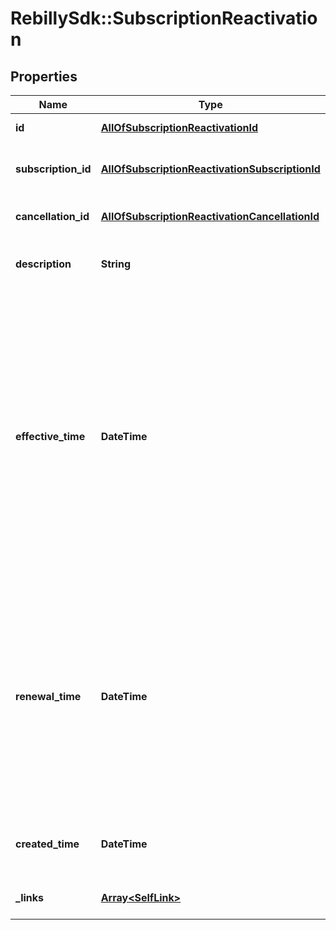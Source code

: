 # RebillySdk::SubscriptionReactivation

## Properties
Name | Type | Description | Notes
------------ | ------------- | ------------- | -------------
**id** | [**AllOfSubscriptionReactivationId**](AllOfSubscriptionReactivationId.md) | Reactivation identifier. | [optional] 
**subscription_id** | [**AllOfSubscriptionReactivationSubscriptionId**](AllOfSubscriptionReactivationSubscriptionId.md) | Identifier of the reactivated subscription. | 
**cancellation_id** | [**AllOfSubscriptionReactivationCancellationId**](AllOfSubscriptionReactivationCancellationId.md) | Identifier of the related cancellation. | [optional] 
**description** | **String** | Reactivation reason description in free form. | [optional] 
**effective_time** | **DateTime** | The date from which the service period would start, unless the subscription is canceled but still active. In case the susbcription is still active, the subscription will continue the current service period. If omitted, it will default to the current time.  | [optional] 
**renewal_time** | **DateTime** | The time of the next subscription renewal. If omitted then it is computed from the effective time. If the subscription is canceled but active it is ignored, so the next renewal will happen as scheduled.  | [optional] 
**created_time** | **DateTime** | The time of resource creation (when it is posted). | [optional] 
**_links** | [**Array&lt;SelfLink&gt;**](SelfLink.md) | The links related to resource. | [optional] 


